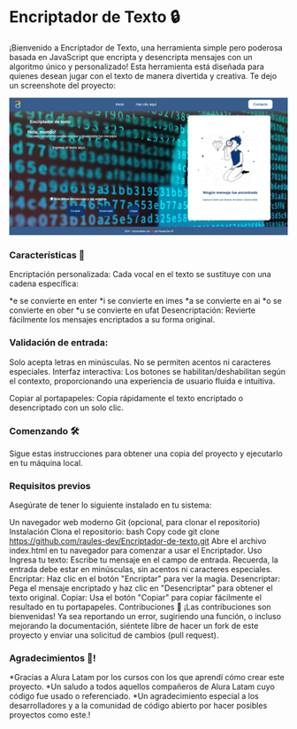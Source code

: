 # Encriptador de Texto 🔒
¡Bienvenido a Encriptador de Texto, una herramienta simple pero poderosa basada en JavaScript que encripta y desencripta mensajes con un algoritmo único y personalizado! Esta herramienta está diseñada para quienes desean jugar con el texto de manera divertida y creativa. Te dejo un screenshote del proyecto:

![screenshot](screenshot.png)

### Características 🚀
Encriptación personalizada: Cada vocal en el texto se sustituye con una cadena específica:

*e se convierte en enter
*i se convierte en imes
*a se convierte en ai
*o se convierte en ober
*u se convierte en ufat
Desencriptación: Revierte fácilmente los mensajes encriptados a su forma original.

### Validación de entrada:

Solo acepta letras en minúsculas.
No se permiten acentos ni caracteres especiales.
Interfaz interactiva: Los botones se habilitan/deshabilitan según el contexto, proporcionando una experiencia de usuario fluida e intuitiva.

Copiar al portapapeles: Copia rápidamente el texto encriptado o desencriptado con un solo clic.

### Comenzando 🛠️
Sigue estas instrucciones para obtener una copia del proyecto y ejecutarlo en tu máquina local.

### Requisitos previos
Asegúrate de tener lo siguiente instalado en tu sistema:

Un navegador web moderno
Git (opcional, para clonar el repositorio)
Instalación
Clona el repositorio:
bash
Copy code
git clone https://github.com/raules-dev/Encriptador-de-texto.git
Abre el archivo index.html en tu navegador para comenzar a usar el Encriptador.
Uso
Ingresa tu texto: Escribe tu mensaje en el campo de entrada. Recuerda, la entrada debe estar en minúsculas, sin acentos ni caracteres especiales.
Encriptar: Haz clic en el botón "Encriptar" para ver la magia.
Desencriptar: Pega el mensaje encriptado y haz clic en "Desencriptar" para obtener el texto original.
Copiar: Usa el botón "Copiar" para copiar fácilmente el resultado en tu portapapeles.
Contribuciones 🤝
¡Las contribuciones son bienvenidas! Ya sea reportando un error, sugiriendo una función, o incluso mejorando la documentación, siéntete libre de hacer un fork de este proyecto y enviar una solicitud de cambios (pull request).

### Agradecimientos 🙏!
*Gracias a Alura Latam por los cursos con los que aprendí cómo crear este proyecto. 
*Un saludo a todos aquellos compañeros de Alura Latam cuyo código fue usado o referenciado. 
*Un agradecimiento especial a los desarrolladores y a la comunidad de código abierto por hacer posibles proyectos como este.!




